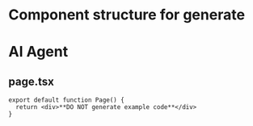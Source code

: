 # Component structure for generate

# AI Agent

## page.tsx

```tsx
export default function Page() {
  return <div>**DO NOT generate example code**</div>
}
```
